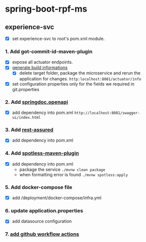 # spring-boot-rpf-ms
## experience-svc

- [x] set experience-svc to root's pom.xml module.

### 1. Add got-commit-id-maven-plugin
- [x] expose all actuator endpoints.
- [x] [generate build informations](https://docs.spring.io/spring-boot/how-to/build.html)
  - [x] delete target folder, package the microservice and rerun the application for changes. ``http:localhost:8081/actuator/info``
- [x] set configuration properties only for the fields we required in git.properties

### 2. Add [springdoc.openapi](https://springdoc.org/)
- [x] add dependency into pom.xml ``http://localhost:8081/swagger-ui/index.html``

### 3. Add [rest-assured](https://github.com/rest-assured/rest-assured/wiki/GettingStarted#maven--gradle-users)
- [x] add dependency into pom.xml 

### 4. Add [spotless-maven-plugin](https://github.com/diffplug/spotless/blob/main/plugin-maven/README.md#maven-pom)
- [x] add dependency into pom.xml 
  - package the service ``./mvnw clean package``
  - when formatting error is found ``./mvnw spotless:apply``

### 5. Add docker-compose file
- [x] add /deployment/docker-compose/infra.yml

### 6. update application.properties
- [x] add datasource configuration

### 7. [add github workflow actions](https://docs.github.com/en/actions/writing-workflows/workflow-syntax-for-github-actions)
